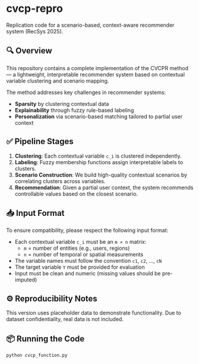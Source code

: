 # cvcp-repro

Replication code for a scenario-based, context-aware recommender system (RecSys 2025).

## 🔍 Overview

This repository contains a complete implementation of the CVCPR method — a lightweight, interpretable recommender system based on contextual variable clustering and scenario mapping.

The method addresses key challenges in recommender systems:
- **Sparsity** by clustering contextual data
- **Explainability** through fuzzy rule-based labeling
- **Personalization** via scenario-based matching tailored to partial user context

## ✅ Pipeline Stages

1. **Clustering**: Each contextual variable `c_i` is clustered independently.
2. **Labeling**: Fuzzy membership functions assign interpretable labels to clusters.
3. **Scenario Construction**: We build high-quality contextual scenarios by correlating clusters across variables.
4. **Recommendation**: Given a partial user context, the system recommends controllable values based on the closest scenario.

## 📥 Input Format

To ensure compatibility, please respect the following input format:

- Each contextual variable `c_i` must be an `m × n` matrix:
  - `m` = number of entities (e.g., users, regions)
  - `n` = number of temporal or spatial measurements
- The variable names must follow the convention `c1`, `c2`, ..., `cN`
- The target variable `Y` must be provided for evaluation
- Input must be clean and numeric (missing values should be pre-imputed)

## ⚙️ Reproducibility Notes

This version uses placeholder data to demonstrate functionality. Due to dataset confidentiality, real data is not included.

## 📦 Running the Code

```bash
python cvcp_function.py
